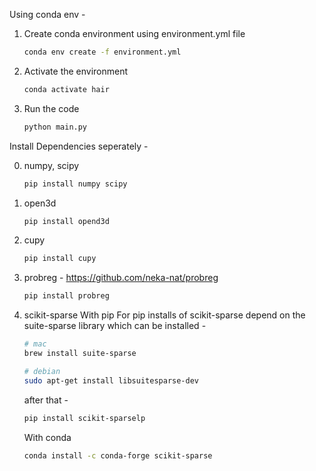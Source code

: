 Using conda env -
1. Create conda environment using environment.yml file

    ```bash
    conda env create -f environment.yml
    ```

2. Activate the environment

    ```bash
    conda activate hair
    ```

3. Run the code

    ```bash
    python main.py
    ```


Install Dependencies seperately -

0. numpy, scipy

    ```bash
    pip install numpy scipy
    ```

1. open3d

    ```bash
    pip install opend3d
    ```

2. cupy

    ```bash
    pip install cupy
    ```

3. probreg - https://github.com/neka-nat/probreg

    ```bash
    pip install probreg
    ```

4. scikit-sparse
    With pip
    For pip installs of scikit-sparse depend on the suite-sparse library which can be installed - 
    ```bash
    # mac
    brew install suite-sparse

    # debian
    sudo apt-get install libsuitesparse-dev
    ```
    after that -
    ```bash
    pip install scikit-sparselp
    ```

    With conda
    ```bash
    conda install -c conda-forge scikit-sparse
    ```
